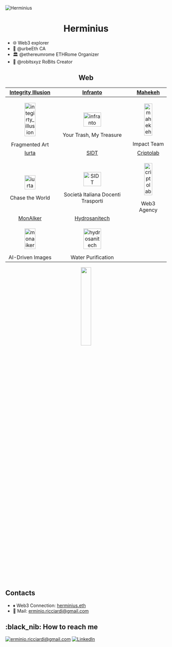 
![Herminius](https://github.com/Erminio-Ricciardi/Herminius/blob/main/herminius_banner_github_readme.svg)

<h1 align=center> Herminius </h1>

- :globe_with_meridians: Web3 explorer
- 🐺 @urbeEth CA
- 🏛️ @ethereumrome ETHRome Organizer
- 🤖 @robitsxyz RoBits Creator



<h2 align="center"> Web </h2>

| <a href="https://integrityillusion.com">Integrity Illusion</a> | <a href="https://infranto.com">Infranto</a> | <a href="https://mahekeh.xyz">Mahekeh</a> |
|:-------------------------:|:-------------------------:|:-------------------------:|
|<p align="center"><img width="50%" alt="integirty_illusion" src="https://github.com/Erminio-Ricciardi/Herminius/blob/main/loghi_portfolio/integrityIllusion_logo_github_readme.svg"></p> Fragmented Art |  <p align="center"><img width="50%" alt="infranto" src="https://github.com/Erminio-Ricciardi/Herminius/blob/main/loghi_portfolio/infranto_logo_Tv_github_readme.svg"></p> Your Trash, My Treasure|<p align="center"><img width="50%" alt="mahekeh" src="https://github.com/Erminio-Ricciardi/Herminius/blob/main/loghi_portfolio/mahekeh_logo_github_readme.svg"></p> Impact Team|
| <a href="https://iurta.com">Iurta</a> | <a href="https://www.docentitrasporti.it">SIDT<a> | <a href="https://criptolab.crypto">Criptolab</a> |
|<p align="center"><img width="50%" alt="iurta" src="https://github.com/Erminio-Ricciardi/Herminius/blob/main/loghi_portfolio/iurta_saiga_logo_github_readme.svg"></p> Chase the World |  <p align="center"><img width="50%" alt="SIDT" src="https://github.com/Erminio-Ricciardi/Herminius/blob/main/loghi_portfolio/SIDT_logo_github_readme.svg"></p> Società Italiana Docenti Trasporti|<p align="center"><img width="50%" alt="criptolab" src="https://github.com/Erminio-Ricciardi/Herminius/blob/main/loghi_portfolio/criptolab_logo_github_readme.svg"></p> Web3 Agency|
| <a href="https://monaiker.art">MonAIker<a> | <a href="https://hydrosanitech.com">Hydrosanitech<a>| | 
|<p align="center"><img width="50%" alt="monaiker" src="https://github.com/Erminio-Ricciardi/Herminius/blob/main/loghi_portfolio/monaiker_logo_github_readme.svg"></p> AI-Driven Images |<p align="center"><img width="50%" alt="hydrosanitech" src="https://github.com/Erminio-Ricciardi/Herminius/blob/main/loghi_portfolio/hydro_logo_rubinetto_github_readme.svg"></p> Water Purification ||



<p align="center">
<img width="25%" src="https://github.com/Erminio-Ricciardi/Herminius/blob/main/herminius_logo_classic_github_readme.svg" />
</p>

<h2> Contacts </h2>

-  :diamonds: Web3 Connection: [herminius.eth](https://herminius.eth.limo) 
- 📮 Mail: [erminio.ricciardi@gmail.com](mailto:erminio.ricciardi@gmail.com)


<h2>:black_nib: How to reach me</h2>


<a href="mailto:erminio.ricciardi@gmail.com">![erminio.ricciardi@gmail.com](https://img.shields.io/badge/Gmail-D14836?style=for-the-badge&logo=gmail&logoColor=white)</a> <a href="https://www.linkedin.com/in/Herminius/">![LinkedIn](https://img.shields.io/badge/LinkedIn-0077B5?style=for-the-badge&logo=linkedin&logoColor=white)</a>


